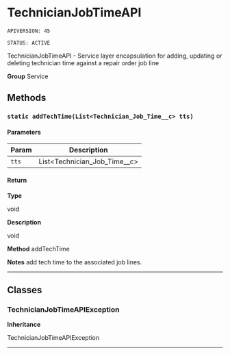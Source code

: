 # TechnicianJobTimeAPI

`APIVERSION: 45`

`STATUS: ACTIVE`

TechnicianJobTimeAPI - Service layer encapsulation for adding, updating or deleting technician time against a repair order job line


**Group** Service

## Methods
### `static addTechTime(List<Technician_Job_Time__c> tts)`
#### Parameters

|Param|Description|
|---|---|
|`tts`|List<Technician_Job_Time__c>|

#### Return

**Type**

void

**Description**

void


**Method** addTechTime


**Notes** add tech time to the associated job lines.

---
## Classes
### TechnicianJobTimeAPIException

**Inheritance**

TechnicianJobTimeAPIException


---

